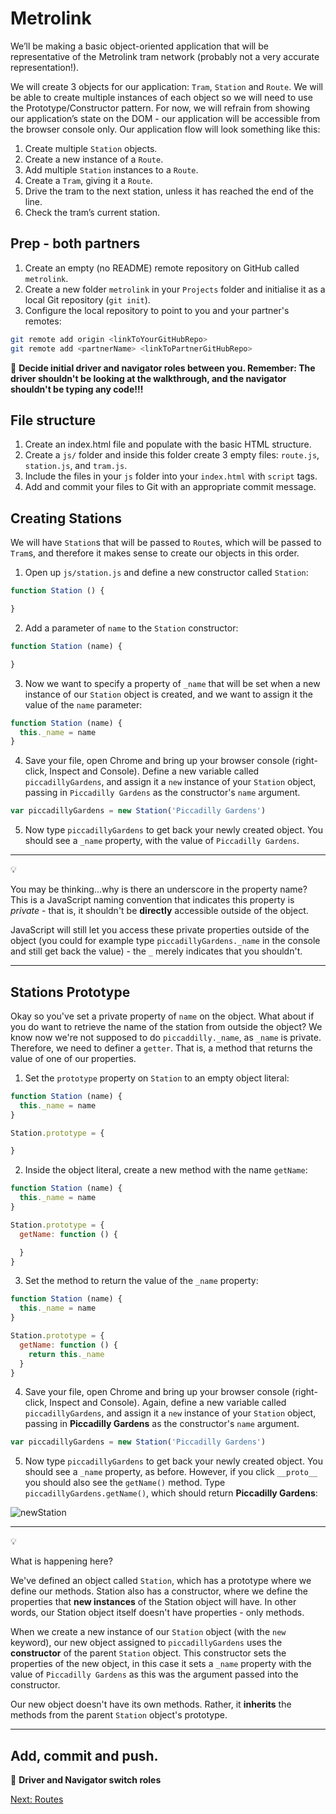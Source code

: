 # Metrolink

We’ll be making a basic object-oriented application that will be representative of the Metrolink tram network (probably not a very accurate representation!).

We will create 3 objects for our application: `Tram`, `Station` and `Route`. We will be able to create multiple instances of each object so we will need to use the Prototype/Constructor pattern. For now, we will refrain from showing our application’s state on the DOM - our application will be accessible from the browser console only. Our application flow will look something like this:

1. Create multiple `Station` objects.
2. Create a new instance of a `Route`.
3. Add multiple `Station` instances to a `Route`.
4. Create a `Tram`, giving it a `Route`.
5. Drive the tram to the next station, unless it has reached the end of the line.
6. Check the tram’s current station.

## Prep - both partners

1. Create an empty (no README) remote repository on GitHub called `metrolink`.
2. Create a new folder `metrolink` in your `Projects` folder and initialise it as a local Git repository (`git init`).
3. Configure the local repository to point to you and your partner's remotes:

```bash
git remote add origin <linkToYourGitHubRepo>
git remote add <partnerName> <linkToPartnerGitHubRepo>
```

:twisted_rightwards_arrows: **Decide initial driver and navigator roles between you. Remember: The driver shouldn't be looking at the walkthrough, and the navigator shouldn't be typing any code!!!**

## File structure

1. Create an index.html file and populate with the basic HTML structure.
2. Create a `js/` folder and inside this folder create 3 empty files: `route.js`, `station.js`, and `tram.js`.
3. Include the files in your `js` folder into your `index.html` with `script` tags.
4. Add and commit your files to Git with an appropriate commit message.

## Creating Stations

We will have `Station`s that will be passed to `Route`s, which will be passed to `Tram`s, and therefore it makes sense to create our objects in this order.

1) Open up `js/station.js` and define a new constructor called `Station`:

```javascript
function Station () {

}
```

2) Add a parameter of `name` to the `Station` constructor:

```javascript
function Station (name) {

}
```

3) Now we want to specify a property of `_name` that will be set when a new instance of our `Station` object is created, and we want to assign it the value of the `name` parameter:

```javascript
function Station (name) {
  this._name = name
}
```

4) Save your file, open Chrome and bring up your browser console (right-click, Inspect and Console). Define a new variable called `piccadillyGardens`, and assign it a `new` instance of your `Station` object, passing in `Piccadilly Gardens` as the constructor's `name` argument.

```javascript
var piccadillyGardens = new Station('Piccadilly Gardens')
```

5) Now type `piccadillyGardens` to get back your newly created object. You should see a `_name` property, with the value of `Piccadilly Gardens`.

***
:bulb:

You may be thinking...why is there an underscore in the property name? This is a JavaScript naming convention that indicates this property is *private* - that is, it shouldn't be **directly** accessible outside of the object.

JavaScript will still let you access these private properties outside of the object (you could for example type `piccadillyGardens._name` in the console and still get back the value) - the `_` merely indicates that you shouldn't.
***

## Stations Prototype

Okay so you've set a private property of `name` on the object. What about if you do want to retrieve the name of the station from outside the object? We know now we're not supposed to do `piccaddilly._name`, as `_name` is private. Therefore, we need to definer a `getter`. That is, a method that returns the value of one of our properties. 

1. Set the `prototype` property on `Station` to an empty object literal:

```javascript
function Station (name) {
  this._name = name
}

Station.prototype = {

}
```

2. Inside the object literal, create a new method with the name `getName`:

```javascript
function Station (name) {
  this._name = name
}

Station.prototype = {
  getName: function () {

  }
}
```

3. Set the method to return the value of the `_name` property:

```javascript
function Station (name) {
  this._name = name
}

Station.prototype = {
  getName: function () {
    return this._name
  }
}
```

4) Save your file, open Chrome and bring up your browser console (right-click, Inspect and Console). Again, define a new variable called `piccadillyGardens`, and assign it a `new` instance of your `Station` object, passing in **Piccadilly Gardens** as the constructor's `name` argument.

```javascript
var piccadillyGardens = new Station('Piccadilly Gardens')
```

5) Now type `piccadillyGardens` to get back your newly created object. You should see a `_name` property, as before. However, if you click `__proto__` you should also see the `getName()` method. Type `piccadillyGardens.getName()`, which should return **Piccadilly Gardens**:

![newStation](images/newStation.png)

***
:bulb:

What is happening here? 

We've defined an object called `Station`, which has a prototype where we define our methods. Station also has a constructor, where we define the properties that **new instances** of the Station object will have. In other words, our Station object itself doesn't have properties - only methods.

When we create a new instance of our `Station` object (with the `new` keyword), our new object assigned to `piccadillyGardens` uses the **constructor** of the parent `Station` object. This constructor sets the properties of the new object, in this case it sets a `_name` property with the value of `Piccadilly Gardens` as this was the argument passed into the constructor. 

Our new object doesn't have its own methods. Rather, it **inherits** the methods from the parent `Station` object's prototype.
***

## Add, commit and push.

:twisted_rightwards_arrows: **Driver and Navigator switch roles**

[Next: Routes](lesson1_page2.md)